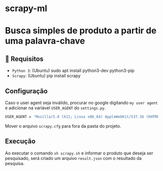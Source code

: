 # scrapy-ml
<h1> Busca simples de produto a partir de uma palavra-chave </h1>

## :hammer: Requisitos

- `Python 3`: (Ubuntu) sudo apt install python3-dev python3-pip
- `Scrapy`: (Ubuntu) pip install scrapy

## Configuração
Caso o user agent seja inválido, procurar no google digitando `my user agent` e adicionar na variável `USER_AGENT` do `settings.py`.
```bash
USER_AGENT = 'Mozilla/5.0 (X11; Linux x86_64) AppleWebKit/537.36 (KHTML, like Gecko) Chrome/102.0.0.0 Safari/537.36'
```
Mover o arquivo `scrapy.cfg` para fora da pasta do projeto.

## Execução
Ao executar o comando `sh scrapy.sh` e informar o produto que deseja ser pesquisado, será criado um arquivo `result.json` com o resultado da pesquisa.
